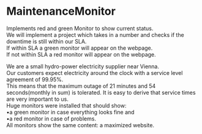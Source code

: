 # MaintenanceMonitor
Implements red and green Monitor to show current status.  
We will implement a project which takes in a number and checks if the downtime is still within our SLA.  
If within SLA a green monitor will appear on the webpage.  
If not within SLA a red monitor will appear on the webpage.  

We are a small hydro-power electricity supplier near Vienna.  
Our customers expect electricity around the clock with a service level agreement of 99.95%.   
This means that the maximum outage of 21 minutes and 54 seconds(monthly in sum) is tolerated. It is easy to derive that service times are very important to us.  
Huge monitors were installed that should show:  
•a green monitor in case everything looks fine and  
•a red monitor in case of problems.  
All monitors show the same content: a maximized website.  